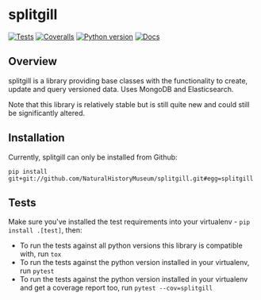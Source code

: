 <!--header-start-->
# splitgill

[![Tests](https://img.shields.io/github/workflow/status/NaturalHistoryMuseum/splitgill/Tests?style=flat-square)](https://github.com/NaturalHistoryMuseum/splitgill/actions/workflows/main.yml)
[![Coveralls](https://img.shields.io/coveralls/github/NaturalHistoryMuseum/splitgill/master?style=flat-square)](https://coveralls.io/github/NaturalHistoryMuseum/splitgill)
[![Python version](https://img.shields.io/badge/python-2.7%20%7C%203.7-blue?style=flat-square)](https://www.python.org/downloads)
[![Docs](https://img.shields.io/readthedocs/splitgill?style=flat-square)](https://splitgill.readthedocs.io)
<!--header-end-->

## Overview
<!--overview-start-->
splitgill is a library providing base classes with the functionality to create, update and query versioned data. Uses MongoDB and Elasticsearch.

Note that this library is relatively stable but is still quite new and could still be significantly altered.
<!--overview-end-->

## Installation
<!--installation-start-->
Currently, splitgill can only be installed from Github:
```shell
pip install git+git://github.com/NaturalHistoryMuseum/splitgill.git#egg=splitgill
```
<!--installation-end-->

## Tests
<!--tests-start-->
Make sure you've installed the test requirements into your virtualenv - `pip install .[test]`, then:

 - To run the tests against all python versions this library is compatible with, run `tox`
 - To run the tests against the python version installed in your virtualenv, run `pytest`
 - To run the tests against the python version installed in your virtualenv and get a coverage report too, run `pytest --cov=splitgill`
<!--tests-end-->
